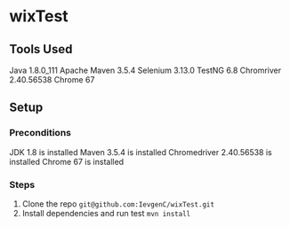 # wixTest
## Tools Used
Java 1.8.0_111
Apache Maven 3.5.4
Selenium 3.13.0
TestNG 6.8
Chromriver 2.40.56538
Chrome 67

## Setup
### Preconditions
JDK 1.8 is installed
Maven 3.5.4 is installed
Chromedriver 2.40.56538 is installed
Chrome 67 is installed

### Steps
1. Clone the repo `git@github.com:IevgenC/wixTest.git`
2. Install dependencies and run test `mvn install`